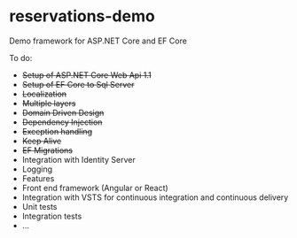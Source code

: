 # reservations-demo
Demo framework for ASP.NET Core and EF Core

To do:

- <s>Setup of ASP.NET Core Web Api 1.1</s>
- <s>Setup of EF Core to Sql Server</s>
- <s>Localization</s>
- <s>Multiple layers</s>
- <s>Domain Driven Design</s>
- <s>Dependency Injection</s>
- <s>Exception handling</s>
- <s>Keep Alive</s>
- <s>EF Migrations</s>
- Integration with Identity Server
- Logging
- Features
- Front end framework (Angular or React)
- Integration with VSTS for continuous integration and continuous delivery
- Unit tests
- Integration tests
- ...
